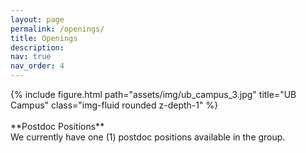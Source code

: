 ```yaml
---
layout: page
permalink: /openings/
title: Openings
description: 
nav: true
nav_order: 4
---
```

<div class="row">
    <div class="col-sm mt-3 mt-md-0">
        {% include figure.html path="assets/img/ub_campus_3.jpg" title="UB Campus" class="img-fluid rounded z-depth-1" %}
    </div>
</div>
<br>
**Postdoc Positions** <br>
We currently have one (1) postdoc positions available in the group. 
